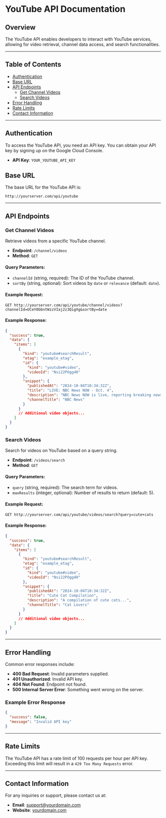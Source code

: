 
# YouTube API Documentation

## Overview
The YouTube API enables developers to interact with YouTube services, allowing for video retrieval, channel data access, and search functionalities.

---

## Table of Contents
- [Authentication](#authentication)
- [Base URL](#base-url)
- [API Endpoints](#api-endpoints)
  - [Get Channel Videos](#get-channel-videos)
  - [Search Videos](#search-videos)
- [Error Handling](#error-handling)
- [Rate Limits](#rate-limits)
- [Contact Information](#contact-information)

---

## Authentication
To access the YouTube API, you need an API key. You can obtain your API key by signing up on the Google Cloud Console.

- **API Key**: `YOUR_YOUTUBE_API_KEY`

## Base URL
The base URL for the YouTube API is:
```
http://yourserver.com/api/youtube
```

---

## API Endpoints

### Get Channel Videos
Retrieve videos from a specific YouTube channel.

- **Endpoint**: `/channel/videos`
- **Method**: `GET`

#### Query Parameters:
- `channelId` (string, required): The ID of the YouTube channel.
- `sortBy` (string, optional): Sort videos by `date` or `relevance` (default: `date`).

#### Example Request:
```http
GET http://yourserver.com/api/youtube/channel/videos?channelId=UCeY0bbntWzzVIaj2z3QigXg&sortBy=date
```

#### Example Response:
```json
{
  "success": true,
  "data": {
    "items": [
      {
        "kind": "youtube#searchResult",
        "etag": "example_etag",
        "id": {
          "kind": "youtube#video",
          "videoId": "Nsi22POgg40"
        },
        "snippet": {
          "publishedAt": "2024-10-04T10:34:32Z",
          "title": "LIVE: NBC News NOW - Oct. 4",
          "description": "NBC News NOW is live, reporting breaking news...",
          "channelTitle": "NBC News"
        }
      }
      // Additional video objects...
    ]
  }
}
```

### Search Videos
Search for videos on YouTube based on a query string.

- **Endpoint**: `/videos/search`
- **Method**: `GET`

#### Query Parameters:
- `query` (string, required): The search term for videos.
- `maxResults` (integer, optional): Number of results to return (default: 5).

#### Example Request:
```http
GET http://yourserver.com/api/youtube/videos/search?query=cute+cats
```

#### Example Response:
```json
{
  "success": true,
  "data": {
    "items": [
      {
        "kind": "youtube#searchResult",
        "etag": "example_etag",
        "id": {
          "kind": "youtube#video",
          "videoId": "Nsi22POgg40"
        },
        "snippet": {
          "publishedAt": "2024-10-04T10:34:32Z",
          "title": "Cute Cat Compilation",
          "description": "A compilation of cute cats...",
          "channelTitle": "Cat Lovers"
        }
      }
      // Additional video objects...
    ]
  }
}
```

---

## Error Handling
Common error responses include:

- **400 Bad Request**: Invalid parameters supplied.
- **401 Unauthorized**: Invalid API key.
- **404 Not Found**: Endpoint not found.
- **500 Internal Server Error**: Something went wrong on the server.

### Example Error Response
```json
{
  "success": false,
  "message": "Invalid API key"
}
```

---

## Rate Limits
The YouTube API has a rate limit of 100 requests per hour per API key. Exceeding this limit will result in a `429 Too Many Requests` error.

---

## Contact Information
For any inquiries or support, please contact us at:
- **Email**: support@yourdomain.com
- **Website**: [yourdomain.com](http://yourdomain.com)
